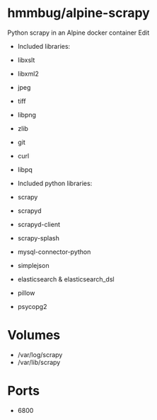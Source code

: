 # hmmbug/alpine-scrapy

Python scrapy in an Alpine docker container Edit

- Included libraries:
 - libxslt
 - libxml2
 - jpeg
 - tiff
 - libpng
 - zlib
 - git
 - curl
 - libpq

- Included python libraries:
 - scrapy
 - scrapyd
 - scrapyd-client
 - scrapy-splash
 - mysql-connector-python
 - simplejson
 - elasticsearch & elasticsearch_dsl
 - pillow
 - psycopg2

# Volumes

- /var/log/scrapy
- /var/lib/scrapy

# Ports

- 6800
